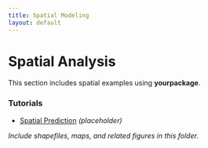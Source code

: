 ```yaml
---
title: Spatial Modeling
layout: default
---
```


# Spatial Analysis

This section includes spatial examples using **yourpackage**.

### Tutorials

- [Spatial Prediction](spatial-example.html) *(placeholder)*

_Include shapefiles, maps, and related figures in this folder._
